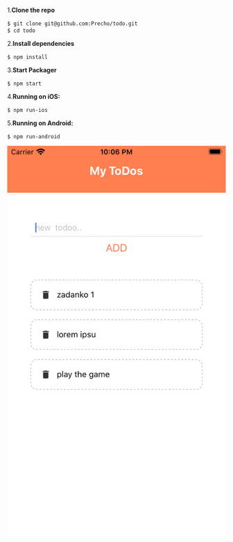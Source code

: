 
1.**Clone the repo**

```
$ git clone git@github.com:Precho/todo.git
$ cd todo
```
2.**Install dependencies**

```
$ npm install

```
3.**Start Packager**

```
$ npm start
```
4.**Running on iOS:**

```
$ npm run-ios
```
5.**Running on Android:**

```
$ npm run-android
```

![PreView](https://raw.githubusercontent.com/Precho/todo/master/Simulator%20Screen%20Shot%20-%20iPhone%208%20-%202020-05-07%20at%2022.06.28.png)
